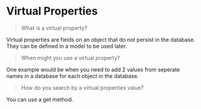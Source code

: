 # Virtual Properties

> What is a virtual property?

Virtual properties are fields on an object that do not persist in the database. They can be defined in a model to be used later.

> When might you use a virtual property?

One example would be when you need to add 2 values from seperate names in a database for each object in the database. 

> How do you search by a virtual properties value?

You can use a get method.